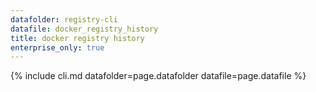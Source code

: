 ```yaml
---
datafolder: registry-cli
datafile: docker_registry_history
title: docker registry history
enterprise_only: true
---
```

<!--
This page is automatically generated from Docker's source code. If you want to
suggest a change to the text that appears here, open a ticket in the documentation
repository:

https://github.com/docker/docker.github.io/issues/new
-->

{% include cli.md datafolder=page.datafolder datafile=page.datafile %}
